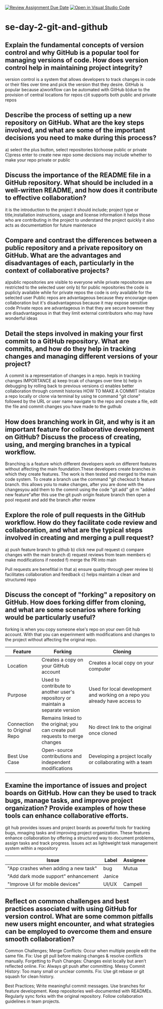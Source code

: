 [![Review Assignment Due Date](https://classroom.github.com/assets/deadline-readme-button-22041afd0340ce965d47ae6ef1cefeee28c7c493a6346c4f15d667ab976d596c.svg)](https://classroom.github.com/a/8wgCKhpZ)
[![Open in Visual Studio Code](https://classroom.github.com/assets/open-in-vscode-2e0aaae1b6195c2367325f4f02e2d04e9abb55f0b24a779b69b11b9e10269abc.svg)](https://classroom.github.com/online_ide?assignment_repo_id=18445612&assignment_repo_type=AssignmentRepo)
# se-day-2-git-and-github
## Explain the fundamental concepts of version control and why GitHub is a popular tool for managing versions of code. How does version control help in maintaining project integrity?
version control is a system that allows developers to track changes in code or their files over time and pick the version thst they desire.
GitHub is popular because
a)workflow can be automated with GitHub
b)due to the provision of central locations for repos
c)it supports both public and private repos


## Describe the process of setting up a new repository on GitHub. What are the key steps involved, and what are some of the important decisions you need to make during this process?
a) select the plus button, select repositories
b)choose public or private
C)press enter to create new repo
some decisions may include whether to make your repo private or public

## Discuss the importance of the README file in a GitHub repository. What should be included in a well-written README, and how does it contribute to effective collaboration?
it is the introduction to the project
it should include; project type or title,installation instructions, usage and license information
it helps those who are contributing in the project to understand the project quickly
it also acts as documentattion for future maintenace

## Compare and contrast the differences between a public repository and a private repository on GitHub. What are the advantages and disadvantages of each, particularly in the context of collaborative projects?
a)public repositories are visible to everyone while private repositories are restricted to the selected user only
b) for public repositories the code is puplicly available while for private repos the code is only available for the selected user
Public repos are advantageous because they encourage open collaboration but it's disadvantageous because it may expose sensitive code
Private repos are advantageous in that they are secure however they are disadvantageous in that they limit external contributors who may have wonderful ideas


## Detail the steps involved in making your first commit to a GitHub repository. What are commits, and how do they help in tracking changes and managing different versions of your project?
A commit is a representation of changes in a repo. hepls in tracking changes
IMPORTANCE
a) keep trcak of changes over time
b) help in debugging by rolling back to previous versions
c) enables better collaboration through commit histories
HOW TO MAKE A COMMIT
initialize a repo locally or clone via terminal by using te command "git clone" followed by the URL or user name
navigate to the repo and create a file, edit the file and commit changes you have made to the guthub
## How does branching work in Git, and why is it an important feature for collaborative development on GitHub? Discuss the process of creating, using, and merging branches in a typical workflow.
Branching is a feature which different developers work on different features without affecting the main foundation.These developers create branches in which they create features. The work is then tested and merged to the main code system.
To create a branch use the command "git checkout b feature branch. this allows yoiu to make changes, after you are done with the changesyou add them to the commit using the code "git add"
git m "added new feature"after this use the git push origin feature branch then open a pool request and add the branch after review 
## Explore the role of pull requests in the GitHub workflow. How do they facilitate code review and collaboration, and what are the typical steps involved in creating and merging a pull request?
a) push feature branch to github
b) click new pull request
c) compare changes with the main branch 
d) request reviews from team members 
e) make modifications if needed
f) merge the PR into main 

Pull requests are benefitial in that 
a) ensure quality through peer review
b) facilitates collaboration and feedback 
c) helps maintain a clean and structured repo 

## Discuss the concept of "forking" a repository on GitHub. How does forking differ from cloning, and what are some scenarios where forking would be particularly useful?
forking is when you copy someone else's repo on your own Git hub account. With that you can experinment with modifications and changes to the project without affecting the original repo.

|Feature	|Forking	|Cloning|
|---------|---------|--------|
|Location	|Creates a copy on your GitHub account|	Creates a local copy on your computer|
|Purpose	|Used to contribute to another user's repository or maintain a separate version|	Used for local development and working on a repo you already have access to|
|Connection to Original Repo |	Remains linked to the original; you can create pull requests to merge changes |	No direct link to the original once cloned |
|Best Use Case	| Open-source contributions and independent modifications|	Developing a project locally or collaborating with a team|

## Examine the importance of issues and project boards on GitHub. How can they be used to track bugs, manage tasks, and improve project organization? Provide examples of how these tools can enhance collaborative efforts.
git hub provides issues and project boards as powerful tools for tracking bugs, mnaging tasks and improving project organization. These features enhance collaboration by offering a structured way to document problems, assign tasks and track progress. Issues act as lightweight task management system  within a repository

|Issue|	Label|	Assignee|
|-----|------|----------|
|"App crashes when adding a new task"|	bug	|Mutua|
|"Add dark mode support"	enhancement|	Janice|
|"Improve UI for mobile devices" |UI/UX|	Campell|

## Reflect on common challenges and best practices associated with using GitHub for version control. What are some common pitfalls new users might encounter, and what strategies can be employed to overcome them and ensure smooth collaboration?
Common Challenges;
Merge Conflicts: Occur when multiple people edit the same file.
Fix: Use git pull before making changes & resolve conflicts manually.
Forgetting to Push Changes: Changes exist locally but aren’t reflected online.
Fix: Always git push after committing.
Messy Commit History: Too many small or unclear commits.
Fix: Use git rebase or git squash for clean history.

Best Practices;
Write meaningful commit messages.
Use branches for feature development.
Keep repositories well-documented with READMEs.
Regularly sync forks with the original repository.
Follow collaboration guidelines in team projects.

